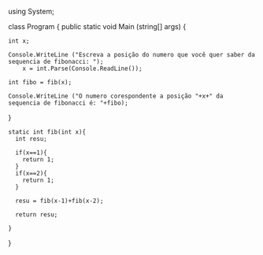 using System;

class Program {
  public static void Main (string[] args) {
    
    int x;
    
    Console.WriteLine ("Escreva a posição do numero que você quer saber da sequencia de fibonacci: ");
        x = int.Parse(Console.ReadLine());

    int fibo = fib(x);

    Console.WriteLine ("O numero corespondente a posição "+x+" da sequencia de fibonacci é: "+fibo);
  }

    static int fib(int x){
      int resu;
      
      if(x==1){
        return 1;
      }
      if(x==2){
        return 1;
      }
      
      resu = fib(x-1)+fib(x-2);

      return resu;
      
    }

  
}
